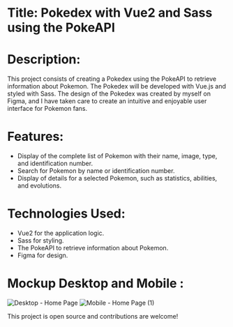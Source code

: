 # Title: Pokedex with Vue2 and Sass using the PokeAPI

# Description:
This project consists of creating a Pokedex using the PokeAPI to retrieve information about Pokemon. The Pokedex will be developed with Vue.js and styled with Sass. The design of the Pokedex was created by myself on Figma, and I have taken care to create an intuitive and enjoyable user interface for Pokemon fans.

# Features:
- Display of the complete list of Pokemon with their name, image, type, and identification number.
- Search for Pokemon by name or identification number.
- Display of details for a selected Pokemon, such as statistics, abilities, and evolutions.


# Technologies Used:
- Vue2 for the application logic.
- Sass for styling.
- The PokeAPI to retrieve information about Pokemon.
- Figma for design.

# Mockup Desktop and Mobile : 

![Desktop - Home Page](https://user-images.githubusercontent.com/79844764/227778318-9ef828fb-f3fb-4816-b94a-4c4c71503fc9.png)
![Mobile - Home Page (1)](https://user-images.githubusercontent.com/79844764/227778345-950d2e11-8b16-4826-83a0-ace15cb06ae0.png)


This project is open source and contributions are welcome!
